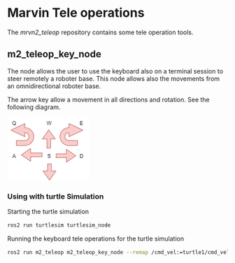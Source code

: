# Marvin Tele operations 

The *mrvn2_teleop*  repository contains some tele operation tools.


## m2_teleop_key_node

The node allows the user to use the keyboard also on a terminal session to steer remotely a roboter base. This node allows also the movements from an omnidirectional roboter base. 

The arrow key allow a movement in all directions and rotation. See the following diagram.

![Keybaord navigation](doc/keyboard.png)




### Using with turtle Simulation

Starting the turtle simulation 

``` bash
ros2 run turtlesim turtlesim_node
```
Running the keyboard tele operations for the turtle simulation 

``` bash
ros2 run m2_teleop m2_teleop_key_node --remap /cmd_vel:=turtle1/cmd_vel
```

